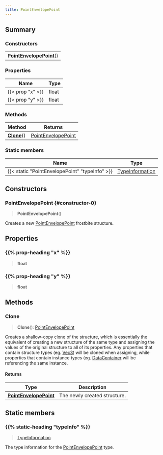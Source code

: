 ```yaml
---
title: PointEnvelopePoint
---
```



## Summary
### Constructors
| |
| ----------- |
| **[PointEnvelopePoint](#constructor-0)**() |

### Properties
| Name | Type |
| ---- | ---- |
| {{< prop "x" >}} | float |
| {{< prop "y" >}} | float |

### Methods
| Method | Returns |
| ------ | ---- |
| **[Clone](#clone)**() | [PointEnvelopePoint](/vext/ref/fb/pointenvelopepoint) |

### Static members
| Name | Type |
| ---- | ---- |
| {{< static "PointEnvelopePoint" "typeInfo" >}} | [TypeInformation](/vext/ref/shared/class/typeinformation) |

## Constructors
### PointEnvelopePoint {#constructor-0}
> **PointEnvelopePoint**()

Creates a new [PointEnvelopePoint](/vext/ref/fb/pointenvelopepoint) frostbite structure.

## Properties
### {{% prop-heading "x" %}}
> **float**

### {{% prop-heading "y" %}}
> **float**

## Methods
### Clone
> **Clone**(): [PointEnvelopePoint](/vext/ref/fb/pointenvelopepoint)

Creates a shallow-copy clone of the structure, which is essentially the equivalent of creating a new structure of the same type and assigning the values of the original structure to all of its properties. Any properties that contain structure types (eg. [Vec3](/vext/ref/shared/class/vec3)) will be cloned when assigning, while properties that contain instance types (eg. [DataContainer](/vext/ref/shared/class/datacontainer) will be referencing the same instance.

#### Returns
| Type | Description |
| ---- | ----------- |
| **[PointEnvelopePoint](/vext/ref/fb/pointenvelopepoint)** | The newly created structure. |

## Static members
### {{% static-heading "typeInfo" %}}
> [TypeInformation](/vext/ref/shared/class/typeinformation)

The type information for the [PointEnvelopePoint](/vext/ref/fb/pointenvelopepoint) type.

